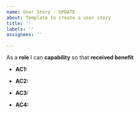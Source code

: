 ```yaml
---
name: User Story - UPDATE
about: Template to create a user story
title: ''
labels: ''
assignees: ''

---
```


As a **role** I can **capability** so that **received benefit**

- **AC1:**

- **AC2:**

- **AC3:**

- **AC4:**
